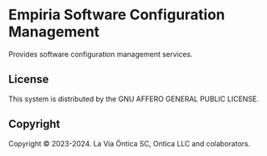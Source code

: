 ﻿# Empiria Software Configuration Management

Provides software configuration management services.

## License

This system is distributed by the GNU AFFERO GENERAL PUBLIC LICENSE.

## Copyright

Copyright © 2023-2024. La Vía Óntica SC, Ontica LLC and colaborators.
